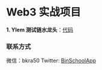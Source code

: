 # Web3 实战项目

**1. Ylem 测试链水龙头**：[代码](https://github.com/binschoolapp/web3/tree/main/faucet)


### 联系方式
微信：bkra50  Twitter: [BinSchoolApp](https://twitter.com/BinSchoolApp)